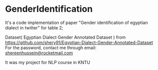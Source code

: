 # GenderIdentification
It's a code implementation of paper "Gender identification of egyptian  dialect in twitter" for table 2;

Dataset( Egyptian Dialect Gender Annotated Dataset ) from  https://github.com/shery91/Egyptian-Dialect-Gender-Annotated-Dataset 
For the password, contact me through email: shereenhussein@rocketmail.com

It was my project for NLP course in KNTU
